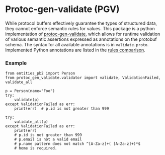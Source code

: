 # Protoc-gen-validate (PGV)
While protocol buffers effectively guarantee the types of structured data, 
they cannot enforce semantic rules for values. This package is a python implementation
of [protoc-gen-validate][pgv-home], which allows for runtime validation of various 
semantic assertions expressed as annotations on the protobuf schema. The syntax for all available annotations is
in `validate.proto`. Implemented Python annotations are listed in the [rules comparison][rules-comparison].

### Example
```python3
from entities_pb2 import Person
from protoc_gen_validate.validator import validate, ValidationFailed, validate_all

p = Person(name="Foo")
try:
    validate(p)
except ValidationFailed as err:
    print(err)  # p.id is not greater than 999
    
try:
    validate_all(p)
except ValidationFailed as err:
    print(err)  
    # p.id is not greater than 999
    # p.email is not a valid email
    # p.name pattern does not match ^[A-Za-z]+( [A-Za-z]+)*$
    # home is required.
```

[pgv-home]: https://github.com/verystar/protoc-gen-validate
[rules-comparison]: https://github.com/verystar/protoc-gen-validate/blob/main/rule_comparison.md
